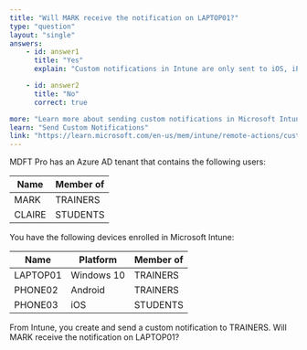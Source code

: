 ```yaml
---
title: "Will MARK receive the notification on LAPTOP01?"
type: "question"
layout: "single"
answers:
    - id: answer1
      title: "Yes"
      explain: "Custom notifications in Intune are only sent to iOS, iPadOS and Android devices. LAPTOP01 is a Windows device, so it will not receive the notification."

    - id: answer2
      title: "No" 
      correct: true

more: "Learn more about sending custom notifications in Microsoft Intune."
learn: "Send Custom Notifications"
link: "https://learn.microsoft.com/en-us/mem/intune/remote-actions/custom-notifications"
---
```

MDFT Pro has an Azure AD tenant that contains the following users:

| Name   | Member of |
|--------|-----------|
| MARK | TRAINERS   |
| CLAIRE | STUDENTS   |

You have the following devices enrolled in Microsoft Intune:

| Name     | Platform   | Member of |
|----------|------------|-----------|
| LAPTOP01 | Windows 10 | TRAINERS   |
| PHONE02 | Android    | TRAINERS   |
| PHONE03 | iOS        | STUDENTS   |

From Intune, you create and send a custom notification to TRAINERS. Will MARK receive the notification on LAPTOP01?